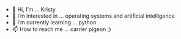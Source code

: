 - 👋 Hi, I’m ... Kristy
- 👀 I’m interested in ... operating systems and artificial intelligence
- 🌱 I’m currently learning ... python
- 📫 How to reach me ... carrier pigeon ;)

<!---
kristy-kreme/kristy-kreme is a ✨ special ✨ repository because its `README.md` (this file) appears on your GitHub profile.
You can click the Preview link to take a look at your changes.
--->
